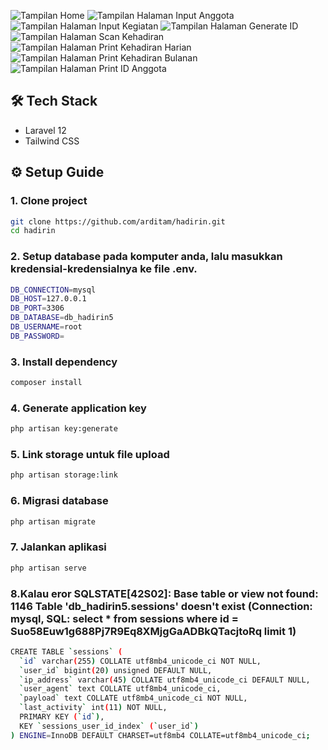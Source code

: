 ![Tampilan Home](https://github.com/arditam/hadirin/blob/main/public/doc/home.jpg)
![Tampilan Halaman Input Anggota](https://github.com/arditam/hadirin/blob/main/public/doc/input_anggota.jpg)
![Tampilan Halaman Input Kegiatan](https://github.com/arditam/hadirin/blob/main/public/doc/input_kegiatan.jpg)
![Tampilan Halaman Generate ID](https://github.com/arditam/hadirin/blob/main/public/doc/generate_id.jpg)
![Tampilan Halaman Scan Kehadiran](https://github.com/arditam/hadirin/blob/main/public/doc/scan_kehadiran.jpg)
![Tampilan Halaman Print Kehadiran Harian](https://github.com/arditam/hadirin/blob/main/public/doc/kehadiran_harian.jpg)
![Tampilan Halaman Print Kehadiran Bulanan](https://github.com/arditam/hadirin/blob/main/public/doc/kehadiran_bulanan.jpg)
![Tampilan Halaman Print ID Anggota](https://github.com/arditam/hadirin/blob/main/public/doc/print_id_anggota.jpg)


## 🛠️ Tech Stack
- Laravel 12
- Tailwind CSS

## ⚙️ Setup Guide

### 1. Clone project
```bash
git clone https://github.com/arditam/hadirin.git
cd hadirin
```

### 2. Setup database pada komputer anda, lalu masukkan kredensial-kredensialnya ke file .env.
```bash
DB_CONNECTION=mysql
DB_HOST=127.0.0.1
DB_PORT=3306
DB_DATABASE=db_hadirin5
DB_USERNAME=root
DB_PASSWORD=
```

### 3. Install dependency
```bash
composer install
```
### 4. Generate application key
```bash
php artisan key:generate
```
### 5. Link storage untuk file upload
```bash
php artisan storage:link
```
### 6. Migrasi database
```bash
php artisan migrate
```
### 7. Jalankan aplikasi
```bash
php artisan serve
```

### 8.Kalau eror SQLSTATE[42S02]: Base table or view not found: 1146 Table 'db_hadirin5.sessions' doesn't exist (Connection: mysql, SQL: select * from sessions where id = Suo58Euw1g688Pj7R9Eq8XMjgGaADBkQTacjtoRq limit 1)
```bash
CREATE TABLE `sessions` (
  `id` varchar(255) COLLATE utf8mb4_unicode_ci NOT NULL,
  `user_id` bigint(20) unsigned DEFAULT NULL,
  `ip_address` varchar(45) COLLATE utf8mb4_unicode_ci DEFAULT NULL,
  `user_agent` text COLLATE utf8mb4_unicode_ci,
  `payload` text COLLATE utf8mb4_unicode_ci NOT NULL,
  `last_activity` int(11) NOT NULL,
  PRIMARY KEY (`id`),
  KEY `sessions_user_id_index` (`user_id`)
) ENGINE=InnoDB DEFAULT CHARSET=utf8mb4 COLLATE=utf8mb4_unicode_ci;

```


